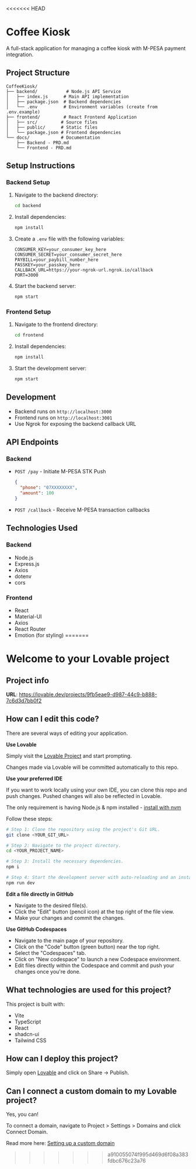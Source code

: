 <<<<<<< HEAD
# Coffee Kiosk

A full-stack application for managing a coffee kiosk with M-PESA payment integration.

## Project Structure

```
CoffeeKiosk/
├── backend/           # Node.js API Service
│   ├── index.js      # Main API implementation
│   ├── package.json  # Backend dependencies
│   └── .env          # Environment variables (create from .env.example)
├── frontend/         # React Frontend Application
│   ├── src/         # Source files
│   ├── public/      # Static files
│   └── package.json # Frontend dependencies
└── docs/            # Documentation
    ├── Backend - PRD.md
    └── Frontend - PRD.md
```

## Setup Instructions

### Backend Setup

1. Navigate to the backend directory:
   ```bash
   cd backend
   ```

2. Install dependencies:
   ```bash
   npm install
   ```

3. Create a `.env` file with the following variables:
   ```
   CONSUMER_KEY=your_consumer_key_here
   CONSUMER_SECRET=your_consumer_secret_here
   PAYBILL=your_paybill_number_here
   PASSKEY=your_passkey_here
   CALLBACK_URL=https://your-ngrok-url.ngrok.io/callback
   PORT=3000
   ```

4. Start the backend server:
   ```bash
   npm start
   ```

### Frontend Setup

1. Navigate to the frontend directory:
   ```bash
   cd frontend
   ```

2. Install dependencies:
   ```bash
   npm install
   ```

3. Start the development server:
   ```bash
   npm start
   ```

## Development

- Backend runs on `http://localhost:3000`
- Frontend runs on `http://localhost:3001`
- Use Ngrok for exposing the backend callback URL

## API Endpoints

### Backend

- `POST /pay` - Initiate M-PESA STK Push
  ```json
  {
    "phone": "07XXXXXXXX",
    "amount": 100
  }
  ```

- `POST /callback` - Receive M-PESA transaction callbacks

## Technologies Used

### Backend
- Node.js
- Express.js
- Axios
- dotenv
- cors

### Frontend
- React
- Material-UI
- Axios
- React Router
- Emotion (for styling) 
=======
# Welcome to your Lovable project

## Project info

**URL**: https://lovable.dev/projects/9fb5eae9-d987-44c9-b888-7c6d3d7bb0f2

## How can I edit this code?

There are several ways of editing your application.

**Use Lovable**

Simply visit the [Lovable Project](https://lovable.dev/projects/9fb5eae9-d987-44c9-b888-7c6d3d7bb0f2) and start prompting.

Changes made via Lovable will be committed automatically to this repo.

**Use your preferred IDE**

If you want to work locally using your own IDE, you can clone this repo and push changes. Pushed changes will also be reflected in Lovable.

The only requirement is having Node.js & npm installed - [install with nvm](https://github.com/nvm-sh/nvm#installing-and-updating)

Follow these steps:

```sh
# Step 1: Clone the repository using the project's Git URL.
git clone <YOUR_GIT_URL>

# Step 2: Navigate to the project directory.
cd <YOUR_PROJECT_NAME>

# Step 3: Install the necessary dependencies.
npm i

# Step 4: Start the development server with auto-reloading and an instant preview.
npm run dev
```

**Edit a file directly in GitHub**

- Navigate to the desired file(s).
- Click the "Edit" button (pencil icon) at the top right of the file view.
- Make your changes and commit the changes.

**Use GitHub Codespaces**

- Navigate to the main page of your repository.
- Click on the "Code" button (green button) near the top right.
- Select the "Codespaces" tab.
- Click on "New codespace" to launch a new Codespace environment.
- Edit files directly within the Codespace and commit and push your changes once you're done.

## What technologies are used for this project?

This project is built with:

- Vite
- TypeScript
- React
- shadcn-ui
- Tailwind CSS

## How can I deploy this project?

Simply open [Lovable](https://lovable.dev/projects/9fb5eae9-d987-44c9-b888-7c6d3d7bb0f2) and click on Share -> Publish.

## Can I connect a custom domain to my Lovable project?

Yes, you can!

To connect a domain, navigate to Project > Settings > Domains and click Connect Domain.

Read more here: [Setting up a custom domain](https://docs.lovable.dev/tips-tricks/custom-domain#step-by-step-guide)
>>>>>>> a910055074f995d469d6f08a383fdbc676c23a76
